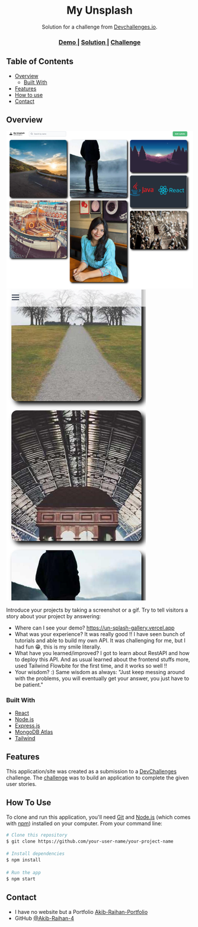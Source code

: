 <!-- Please update value in the {}  -->

<h1 align="center">My Unsplash</h1>

<div align="center">
   Solution for a challenge from  <a href="http://devchallenges.io" target="_blank">Devchallenges.io</a>.
</div>

<div align="center">
  <h3>
    <a href="https://un-splash-gallery.vercel.app">
      Demo
    </a>
    <span> | </span>
    <a href="https://github.com/Akib-Raihan-4/unSplash-Gallery">
      Solution
    </a>
    <span> | </span>
    <a href="https://devchallenges.io/challenges/rYyhwJAxMfES5jNQ9YsP">
      Challenge
    </a>
  </h3>
</div>

<!-- TABLE OF CONTENTS -->

## Table of Contents

- [Overview](#overview)
  - [Built With](#built-with)
- [Features](#features)
- [How to use](#how-to-use)
- [Contact](#contact)


<!-- OVERVIEW -->

## Overview

![screenshot](./public/SS.png)
![screenshot](./public/mvSS.png)

Introduce your projects by taking a screenshot or a gif. Try to tell visitors a story about your project by answering:

- Where can I see your demo?
https://un-splash-gallery.vercel.app
- What was your experience?
It was really good !! I have seen bunch of tutorials and able to build my own API. It was challenging for me, but I had fun 😁, this is my smile literally.
- What have you learned/improved?
I got to learn about RestAPI and how to deploy this API. And as usual learned about the frontend stuffs more, used Tailwind Flowbite for the first time, and it works so well !!
- Your wisdom? :)
Same wisdom as always: "Just keep messing around with the problems, you will eventually get your answer, you just have to be patient."

### Built With

<!-- This section should list any major frameworks that you built your project using. Here are a few examples.-->

- [React](https://reactjs.org/)
- [Node.js](https://vuejs.org/)
- [Express.js](https://vuejs.org/)
- [MongoDB Atlas](https://vuejs.org/)
- [Tailwind](https://tailwindcss.com/)

## Features

<!-- List the features of your application or follow the template. Don't share the figma file here :) -->

This application/site was created as a submission to a [DevChallenges](https://devchallenges.io/challenges) challenge. The [challenge](https://devchallenges.io/challenges/rYyhwJAxMfES5jNQ9YsP) was to build an application to complete the given user stories.

## How To Use

<!-- Example: -->

To clone and run this application, you'll need [Git](https://git-scm.com) and [Node.js](https://nodejs.org/en/download/) (which comes with [npm](http://npmjs.com)) installed on your computer. From your command line:

```bash
# Clone this repository
$ git clone https://github.com/your-user-name/your-project-name

# Install dependencies
$ npm install

# Run the app
$ npm start
```

## Contact

- I have no website but a Portfolio [Akib-Raihan-Portfolio](https://akib-raihan-portfolio.vercel.app/)
- GitHub [@Akib-Raihan-4](https://github.com/Akib-Raihan-4)
